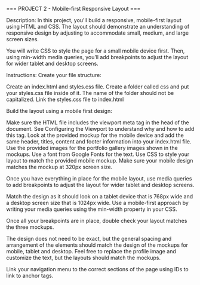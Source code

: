 === PROJECT 2 - Mobile-first Responsive Layout ===

Description:
In this project, you'll build a responsive, mobile-first layout using HTML and CSS. The layout should demonstrate an understanding of responsive design by adjusting to accommodate small, medium, and large screen sizes.

You will write CSS to style the page for a small mobile device first. Then, using min-width media queries, you’ll add breakpoints to adjust the layout for wider tablet and desktop screens.

Instructions:
Create your file structure:

Create an index.html and styles.css file.
Create a folder called css and put your styles.css file inside of it. The name of the folder should not be capitalized.
Link the styles.css file to index.html

Build the layout using a mobile first design:

Make sure the HTML file includes the viewport meta tag in the head of the document. See Configuring the Viewport to understand why and how to add this tag.
Look at the provided mockup for the mobile device and add the same header, titles, content and footer information into your index.html file.
Use the provided images for the portfolio gallery images shown in the mockups.
Use a font from Google Fonts for the text.
Use CSS to style your layout to match the provided mobile mockup. Make sure your mobile design matches the mockup at 320px screen size.

Once you have everything in place for the mobile layout, use media queries to add breakpoints to adjust the layout for wider tablet and desktop screens.

Match the design as it should look on a tablet device that is 768px wide and a desktop screen size that is 1024px wide.
Use a mobile-first approach by writing your media queries using the min-width property in your CSS.

Once all your breakpoints are in place, double check your layout matches the three mockups.

The design does not need to be exact, but the general spacing and arrangement of the elements should match the design of the mockups for mobile, tablet and desktop.
Feel free to replace the profile image and customize the text, but the layouts should match the mockups.

Link your navigation menu to the correct sections of the page using IDs to link to anchor tags.
